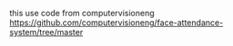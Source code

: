 this use code from computervisioneng https://github.com/computervisioneng/face-attendance-system/tree/master
